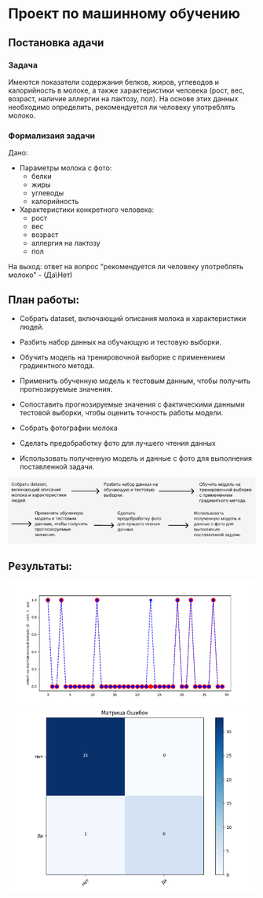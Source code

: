 # Проект по машинному обучению
## Постановка адачи
### Задача

Имеются показатели содержания белков, жиров, углеводов и калорийность в молоке, а также характеристики человека (рост, вес, возраст, наличие аллергии на лактозу, пол). На основе этих данных необходимо определить, рекомендуется ли человеку употреблять молоко.

### Формализаия задачи

Дано:
- Параметры молока с фото:
    - белки
    - жиры
    - углеводы
    - калорийность
- Характеристики конкретного человека:
    - рост
    - вес
    - возраст
    - аллергия на лактозу
    - пол

На выход: ответ на вопрос "рекомендуется ли человеку употреблять молоко" - (Да\Нет)

## План работы:

- Собрать dataset, включающий описания молока и характеристики людей.
- Разбить набор данных на обучающую и тестовую выборки.
- Обучить модель на тренировочной выборке с применением градиентного метода.
- Применить обученную модель к тестовым данным, чтобы получить прогнозируемые значения.
- Сопоставить прогнозируемые значения с фактическими данными тестовой выборки, чтобы оценить точность работы модели.
- Собрать фотографии молока
- Сделать предобработку фото для лучшего чтения данных 

- Использовать полученную модель и данные с фото для выполнения поставленной задачи.

![Image alt](pipeline.png)

## Результаты:

![Image alt](pred_test.png)
![Image alt](conf_matrix.png)

